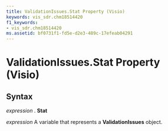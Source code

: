 ```yaml
---
title: ValidationIssues.Stat Property (Visio)
keywords: vis_sdr.chm18514420
f1_keywords:
- vis_sdr.chm18514420
ms.assetid: bf0731f1-fd5e-d2e3-489c-17efeab04291
---
```



# ValidationIssues.Stat Property (Visio)

## Syntax

 _expression_ . **Stat**

 _expression_ A variable that represents a **ValidationIssues** object.


